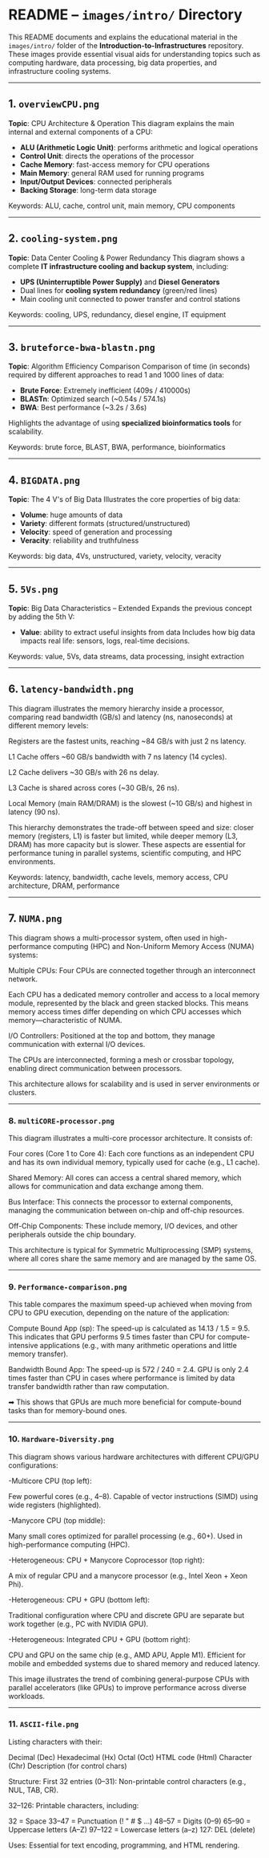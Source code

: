 # README – `images/intro/` Directory

This README documents and explains the educational material in the `images/intro/` folder of the **Introduction-to-Infrastructures** repository. These images provide essential visual aids for understanding topics such as computing hardware, data processing, big data properties, and infrastructure cooling systems.

---

## 1. `overviewCPU.png`

**Topic**: CPU Architecture & Operation
This diagram explains the main internal and external components of a CPU:

* **ALU (Arithmetic Logic Unit)**: performs arithmetic and logical operations
* **Control Unit**: directs the operations of the processor
* **Cache Memory**: fast-access memory for CPU operations
* **Main Memory**: general RAM used for running programs
* **Input/Output Devices**: connected peripherals
* **Backing Storage**: long-term data storage

Keywords: ALU, cache, control unit, main memory, CPU components

---

## 2. `cooling-system.png`

**Topic**: Data Center Cooling & Power Redundancy
This diagram shows a complete **IT infrastructure cooling and backup system**, including:

* **UPS (Uninterruptible Power Supply)** and **Diesel Generators**
* Dual lines for **cooling system redundancy** (green/red lines)
* Main cooling unit connected to power transfer and control stations

Keywords: cooling, UPS, redundancy, diesel engine, IT equipment

---

## 3. `bruteforce-bwa-blastn.png`

**Topic**: Algorithm Efficiency Comparison
Comparison of time (in seconds) required by different approaches to read 1 and 1000 lines of data:

* **Brute Force**: Extremely inefficient (409s / 410000s)
* **BLASTn**: Optimized search (\~0.54s / 574.1s)
* **BWA**: Best performance (\~3.2s / 3.6s)

Highlights the advantage of using **specialized bioinformatics tools** for scalability.

Keywords: brute force, BLAST, BWA, performance, bioinformatics

---

## 4. `BIGDATA.png`

**Topic**: The 4 V's of Big Data
Illustrates the core properties of big data:

* **Volume**: huge amounts of data
* **Variety**: different formats (structured/unstructured)
* **Velocity**: speed of generation and processing
* **Veracity**: reliability and truthfulness

Keywords: big data, 4Vs, unstructured, variety, velocity, veracity

---

## 5. `5Vs.png`

**Topic**: Big Data Characteristics – Extended
Expands the previous concept by adding the 5th V:

* **Value**: ability to extract useful insights from data
  Includes how big data impacts real life: sensors, logs, real-time decisions.

Keywords: value, 5Vs, data streams, data processing, insight extraction

---

## 6. `latency-bandwidth.png`

This diagram illustrates the memory hierarchy inside a processor, comparing read bandwidth (GB/s) and latency (ns, nanoseconds) at different memory levels:

Registers are the fastest units, reaching ~84 GB/s with just 2 ns latency.

L1 Cache offers ~60 GB/s bandwidth with 7 ns latency (14 cycles).

L2 Cache delivers ~30 GB/s with 26 ns delay.

L3 Cache is shared across cores (~30 GB/s, 26 ns).

Local Memory (main RAM/DRAM) is the slowest (~10 GB/s) and highest in latency (90 ns).

This hierarchy demonstrates the trade-off between speed and size: closer memory (registers, L1) is faster but limited, while deeper memory (L3, DRAM) has more capacity but is slower. These aspects are essential for performance tuning in parallel systems, scientific computing, and HPC environments.

Keywords: latency, bandwidth, cache levels, memory access, CPU architecture, DRAM, performance

---

## 7. `NUMA.png`

This diagram shows a multi-processor system, often used in high-performance computing (HPC) and Non-Uniform Memory Access (NUMA) systems:

Multiple CPUs: Four CPUs are connected together through an interconnect network.

Each CPU has a dedicated memory controller and access to a local memory module, represented by the black and green stacked blocks. This means memory access times differ depending on which CPU accesses which memory—characteristic of NUMA.

I/O Controllers: Positioned at the top and bottom, they manage communication with external I/O devices.

The CPUs are interconnected, forming a mesh or crossbar topology, enabling direct communication between processors.

This architecture allows for scalability and is used in server environments or clusters.

---

### 8. `multiCORE-processor.png`

This diagram illustrates a multi-core processor architecture. It consists of:

Four cores (Core 1 to Core 4): Each core functions as an independent CPU and has its own individual memory, typically used for cache (e.g., L1 cache).

Shared Memory: All cores can access a central shared memory, which allows for communication and data exchange among them.

Bus Interface: This connects the processor to external components, managing the communication between on-chip and off-chip resources.

Off-Chip Components: These include memory, I/O devices, and other peripherals outside the chip boundary.

This architecture is typical for Symmetric Multiprocessing (SMP) systems, where all cores share the same memory and are managed by the same OS.

---

### 9. `Performance-comparison.png`

This table compares the maximum speed-up achieved when moving from CPU to GPU execution, depending on the nature of the application:

Compute Bound App (sp):
The speed-up is calculated as 14.13 / 1.5 = 9.5.
This indicates that GPU performs 9.5 times faster than CPU for compute-intensive applications (e.g., with many arithmetic operations and little memory transfer).

Bandwidth Bound App:
The speed-up is 572 / 240 = 2.4.
GPU is only 2.4 times faster than CPU in cases where performance is limited by data transfer bandwidth rather than raw computation.

➡ This shows that GPUs are much more beneficial for compute-bound tasks than for memory-bound ones.

---

### 10. `Hardware-Diversity.png`

This diagram shows various hardware architectures with different CPU/GPU configurations:

-Multicore CPU (top left):

Few powerful cores (e.g., 4–8).
Capable of vector instructions (SIMD) using wide registers (highlighted).

-Manycore CPU (top middle):

Many small cores optimized for parallel processing (e.g., 60+).
Used in high-performance computing (HPC).

-Heterogeneous: CPU + Manycore Coprocessor (top right):

A mix of regular CPU and a manycore processor (e.g., Intel Xeon + Xeon Phi).

-Heterogeneous: CPU + GPU (bottom left):

Traditional configuration where CPU and discrete GPU are separate but work together (e.g., PC with NVIDIA GPU).

-Heterogeneous: Integrated CPU + GPU (bottom right):

CPU and GPU on the same chip (e.g., AMD APU, Apple M1).
Efficient for mobile and embedded systems due to shared memory and reduced latency.


This image illustrates the trend of combining general-purpose CPUs with parallel accelerators (like GPUs) to improve performance across diverse workloads.

---

### 11. `ASCII-file.png`

Listing characters with their:

Decimal (Dec)
Hexadecimal (Hx)
Octal (Oct)
HTML code (Html)
Character (Chr)
Description (for control chars)

Structure:
First 32 entries (0–31): Non-printable control characters (e.g., NUL, TAB, CR).

32–126: Printable characters, including:

32 = Space
33–47 = Punctuation (! " # $ ...)
48–57 = Digits (0–9)
65–90 = Uppercase letters (A–Z)
97–122 = Lowercase letters (a–z)
127: DEL (delete)

Uses:
Essential for text encoding, programming, and HTML rendering.


